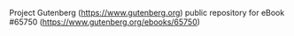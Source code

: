 Project Gutenberg (https://www.gutenberg.org) public repository for
eBook #65750 (https://www.gutenberg.org/ebooks/65750)
